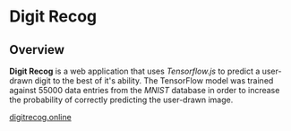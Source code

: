 # Digit Recog

## Overview
**Digit Recog** is a web application that uses *Tensorflow.js* to predict a user-drawn digit to the best of it's ability. The TensorFlow model was trained against 55000 data entries from the *MNIST* database in order to increase the probability of correctly predicting the user-drawn image. 

[digitrecog.online](http://digitrecog.online)

